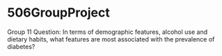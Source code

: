 # 506GroupProject
Group 11
Question: In terms of demographic features, alcohol use and dietary habits, what features are most associated with the prevalence of diabetes? 
